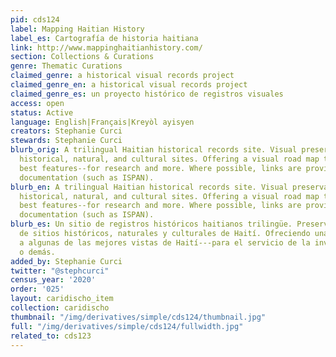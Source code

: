 ```yaml
---
pid: cds124
label: Mapping Haitian History
label_es: Cartografía de historia haitiana
link: http://www.mappinghaitianhistory.com/
section: Collections & Curations
genre: Thematic Curations
claimed_genre: a historical visual records project
claimed_genre_en: a historical visual records project
claimed_genre_es: un proyecto histórico de registros visuales
access: open
status: Active
language: English|Français|Kreyòl ayisyen
creators: Stephanie Curci
stewards: Stephanie Curci
blurb_orig: A trilingual Haitian historical records site. Visual preservation of Haïtian
  historical, natural, and cultural sites. Offering a visual road map to some of Haiti's
  best features--for research and more. Where possible, links are provided to external
  documentation (such as ISPAN).
blurb_en: A trilingual Haitian historical records site. Visual preservation of Haïtian
  historical, natural, and cultural sites. Offering a visual road map to some of Haiti's
  best features--for research and more. Where possible, links are provided to external
  documentation (such as ISPAN).
blurb_es: Un sitio de registros históricos haitianos trilingüe. Preservación visual
  de sitios históricos, naturales y culturales de Haití. Ofreciendo una guía visual
  a algunas de las mejores vistas de Haití---para el servicio de la investigación
  o demás.
added_by: Stephanie Curci
twitter: "@stephcurci"
census_year: '2020'
order: '025'
layout: caridischo_item
collection: caridischo
thumbnail: "/img/derivatives/simple/cds124/thumbnail.jpg"
full: "/img/derivatives/simple/cds124/fullwidth.jpg"
related_to: cds123
---
```


